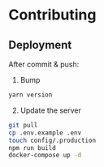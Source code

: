 # Contributing

## Deployment

After commit & push:

1. Bump

  ```sh
  yarn version
  ```

2. Update the server

  ```sh
  git pull
  cp .env.example .env
  touch config/.production
  npm run build
  docker-compose up -d
  ```
